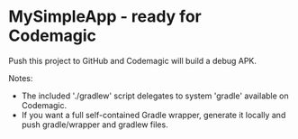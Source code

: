 MySimpleApp - ready for Codemagic
=================================
Push this project to GitHub and Codemagic will build a debug APK.

Notes:
- The included './gradlew' script delegates to system 'gradle' available on Codemagic.
- If you want a full self-contained Gradle wrapper, generate it locally and push gradle/wrapper and gradlew files.
